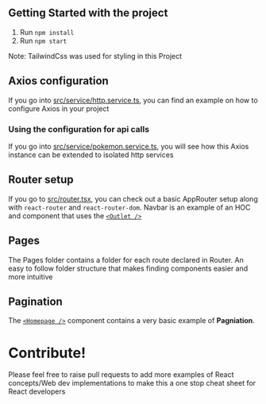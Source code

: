 ## Getting Started with the project

1. Run `npm install`
2. Run `npm start`

Note: TailwindCss was used for styling in this Project

## Axios configuration

If you go into [src/service/http.service.ts](https://github.com/indroneelray/react-pokemon/blob/master/src/service/http.service.ts), you can find an example on how to configure Axios in your project

### Using the configuration for api calls

If you go into [src/service/pokemon.service.ts](https://github.com/indroneelray/react-pokemon/blob/master/src/service/pokemon.service.ts), you will see how this Axios instance can be extended to isolated http services

## Router setup
If you go to [src/router.tsx](https://github.com/indroneelray/react-pokemon/blob/master/src/router.tsx), you can check out a basic AppRouter setup along with `react-router` and `react-router-dom`. Navbar is an example of an HOC and component that uses the [`<Outlet />`](https://reactrouter.com/en/main/components/outlet)

## Pages
The Pages folder contains a folder for each route declared in Router. An easy to follow folder structure that makes finding components easier and more intuitive

## Pagination
The [`<Homepage />`](https://github.com/indroneelray/react-pokemon/blob/master/src/pages/Homepage/Homepage.tsx) component contains a very basic example of **Pagniation**.

# Contribute!
Please feel free to raise pull requests to add more examples of React concepts/Web dev implementations to make this a one stop cheat sheet for React developers